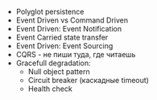 - Polyglot persistence 
- Event Driven vs Command Driven
- Event Driven: Event Notification
- Event Carried state transfer
- Event Driven: Event Sourcing
- CQRS - не пиши туда, где читаешь
- Gracefull degradation:
  - Null object pattern 
  - Circuit breaker (каскадные timeout)
  - Health check
